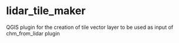 # lidar_tile_maker
QGIS plugin for the creation of tile vector layer to be used as input of chm_from_lidar plugin